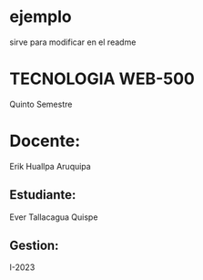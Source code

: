 # ejemplo
sirve para modificar en el readme

# TECNOLOGIA WEB-500
Quinto Semestre
# Docente:
Erik Huallpa Aruquipa
## Estudiante:
Ever Tallacagua Quispe
## Gestion:
I-2023

